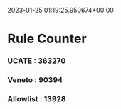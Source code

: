 2023-01-25 01:19:25.950674+00:00
# Rule Counter 
 ### UCATE : 363270

 ### Veneto : 90394

 ### Allowlist : 13928